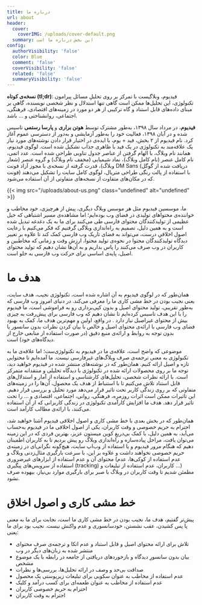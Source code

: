 ```yaml
---
title: درباره ما
url: about
header:
  cover:
    coverIMG: /uploads/cover-default.png
  summary: این بخش درباره ما است
config:
  authorVisibility: 'false'
  color: Blue
  comment: 'false'
  coverVisibility: 'false'
  related: 'false'
  summaryVisibility: 'false'
---
```

**نسخه‌ی کوتاه (tl;dr)**: فیدیوم، وبلاگیست با تمرکز بر روی تحلیلِ مسائل پیرامون تکنولوژی، این تحلیل‌ها ممکن است گاهی تنها استدلال و نظر شخصی نویسنده، گاهی بر مبنای داده‌های قابل استناد و گاه ترکیبی از هر دو مورد در زمینه‌های اقتصادی، فرهنگی، اجتماعی، روانشناختی و … باشد.



**فیدیوم**، در مرداد سال ۱۳۹۸، به‌طور مشترک توسط **هوتن براری** و **پارسا رستمی** تاسیس شده و در آبان ۱۳۹۸، فعالیت خود را به‌طور آزمایشی و به‌دور از دسترسی عموم آغاز کرد. نام فیدیوم از ۲ بخش، فید + یوم، با ایده‌ی در اختیار قرار دادن نوشته‌های مورد نیاز یک علاقه‌مند به تکنولوژی در یک فید با ظاهری جذاب تشکیل شده است. لوگوی فیدیوم، همانند نام وبلاگ، با الهام گرفتن از عناصر جدول تناوبی طراحی شده است. عدد اتمی، نام کامل عنصر (نام کامل وبلاگ)، نماد شیمیایی (مخفف نام وبلاگ) و گروه عنصر (شعار وبلاگ)، قدرت گرفته از نسخه‌ی با مجوز آزاد فونت DM Sans (دریافت شده از گوگل فونت) با استفاده از پالت رنگی طراحی متریال، لوگوی کامل سایت را تشکیل می‌دهند که در مکان‌های متفاوت از نسخه‌های متفاوتی از آن استفاده می‌شود.

{{< img src="/uploads/about-us.png" class="undefined" alt="undefined" >}}



ما، موسسین فیدیوم مثل هر موسس وبلاگ دیگری، پیش از هرچیزی، خود مخاطب و خواننده‌‌ی محتواهای تولیدی در فضای وب بوده‌ایم؛ اما مشاهده‌ی مسیر اشتباهی که خیل عظیمی از تولیدکنندگان محتوای فارسی طی می‌کنند برای ما به یک دغدغه تبدیل شده است و به همین دلیل، تصمیم به راه‌اندازی وبلاگی گرفتیم که فکر می‌کنیم با رعایت اصول اخلاقیِ درست، می‌تواند به فضای تاریک وب فارسی کمک کند تا علاوه بر تغییر دیدگاه تولیدکنندگان محتوا در نحوه‌ی تولید محتوا، ارزشِ وقت و زمانی که مخاطبین و کاربران در وب صرف می‌کنند را پاس بداریم و به آن‌ها نشان دهیم که تولید محتوای اصیل، پایه‌ی اساسی برای حرکت وب فارسی به جلو است.





# هدف ما

همان‌طور که در لوگوی فیدیوم به آن اشاره شده است، تکنولوژی نجیب، هدف سایت، یعنی نجیب بودن در خط مشی کاری ما را معرفی می‌کند. در دنیای امروز وب فارسی که به‌طور تقریبی، تولید محتوای اصیل و بدون کپی‌برداری رو به فراموشی است، ما فیدیوم را با این هدف تاسیس کرده‌ایم تا نشان دهیم که وب فارسی برای پیش‌رفت به چیزی بیش از محتوای غیراصیل نیاز دارد . در واقع، اولین و مهم‌ترین هدف ما، کمک به بهبود فضای وب فارسی با ارائه‌ی محتوای اصیل و خالص با بیان کردن نظرات بدون سانسور یا بدون توجه به روابط و ارائه‌ی منبع دقیق (در صورت استفاده از منابعی خارج از دیدگاه‌های خود) است.

موضوعی که واضح است، علاقه‌ی ما در فیدیوم به تکنولوژی‌ست؛ اما علاقه‌ی ما به تکنولوژی به معنی ترجمه‌ی صرف وبلاگ‌های غیرفارسی نیست. ما آمده‌ایم تا محتوایی تازه و اصیل ارائه کنیم. همان‌طور که در نوشته‌های منتشر شده در فیدیوم خواهید دید، توجه ما بر روی محصولات ارائه شده در تکنولوژی با دیدگاه تحلیلی و منتقدانه متمرکز است. با ارائه نظرات شخصی، تحلیل‌های کارشناسی و استفاده از آمار و استدلال‌های قابل استناد تلاش می‌کنیم تا با استنباط از هدف یک محصول، آن‌ها را در زمینه‌های متفاوتی که بر روی زندگی کاربر تحت تاثیر قرار می‌دهد مورد تحلیل و بررسی قرار دهیم. این تاثیرات ممکن است اثرات روزمره، فرهنگی، روانی، اجتماعی، اقتصادی و … را تحت تاثیر قرار دهد. هدف ما افزایش کارآمدی تکنولوژی در زندگی کاربرانی که از آن استفاده می‌کنند، با ارائه‌ی مطالب کارآمد است.

همان‌طور که در بخش بعدی با خط مشی کاری و اصول اخلاقی فیدیوم آشنا خواهید شد، احترام به حریم خصوصی و وقت کاربران، یکی از اصول اخلاقی ما در فیدیوم به‌حساب می‌آید، به همین دلیل، با کمک بی‌دریغِ کوین میستون عزیز، بهترین فردی که در این زمینه می‌توان یافت، مراحل پیاده‌سازه و راه‌اندازی وبلاگ رو پیش بردیم تا به کاربران اطمینان دهیم که هنگام مرور فیدیوم و یا استفاده از وب‌اپ سایت، هیچ‌گونه نگرانی‌ای در زمینه‌ی حریم خصوصی نخواهند داشت و علاوه بر این، با سرعت بارگیری مثال‌زدنی وبلاگ و محتوای آن و عدم استفاده از ابزارهای غیرضروری (عدم استفاده از کوکی‌ها، عدم استفاده از سرویس‌های پیگیری (tracking) کاربران، عدم استفاده از تبلیغات و …) مطمئن شدیم تا وقت کاربران در وبلاگ با صبر برای بارگیری موارد بی‌نیاز، بیهوده صرف نشود.





# خط مشی کاری و اصول اخلاق

پیش‌تر گفتیم، هدف ما، نجیب بودن در خط مشی کاری ما است، نجابت برای ما به معنی پا پس کشیدن، عقب نشستن، خودسانسوری و عدم واکنش نیست. نجیب بود برای ما یعنی:

* تلاش برای ارائه محتوای اصیل و قابل استناد و عدم اتکا و ترجمه‌ی صرف محتوای منتشر شده به زبان‌های دیگر در وب
* بیان بدون سانسورِ دیدگاه و بازخوردهای دریافتی از جامعه در رابطه با یک موضوع مشخص
* صداقت بی‌حد و وصف در ارائه تحلیل‌ها، بررسی‌ها و نظرات
* عدم استفاده از مخاطب به عنوان سکویی برای تبلیغات زیرپوستی یک محصول
* عدم استفاده از مخاطب به عنوان طعمه‌ای برای کسب درآمد و کلیک
* احترام به حریم خصوصی کاربران
* احترام به وقت کاربران
